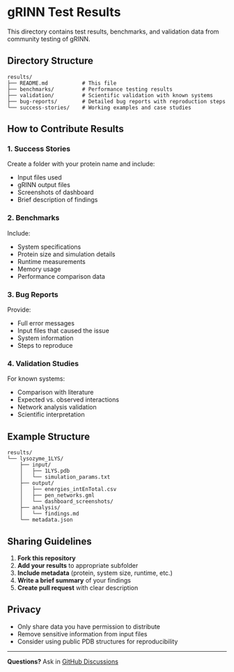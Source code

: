# gRINN Test Results

This directory contains test results, benchmarks, and validation data from community testing of gRINN.

## Directory Structure

```
results/
├── README.md           # This file
├── benchmarks/         # Performance testing results
├── validation/         # Scientific validation with known systems
├── bug-reports/        # Detailed bug reports with reproduction steps
└── success-stories/    # Working examples and case studies
```

## How to Contribute Results

### 1. Success Stories
Create a folder with your protein name and include:
- Input files used
- gRINN output files
- Screenshots of dashboard
- Brief description of findings

### 2. Benchmarks
Include:
- System specifications
- Protein size and simulation details
- Runtime measurements
- Memory usage
- Performance comparison data

### 3. Bug Reports
Provide:
- Full error messages
- Input files that caused the issue
- System information
- Steps to reproduce

### 4. Validation Studies
For known systems:
- Comparison with literature
- Expected vs. observed interactions
- Network analysis validation
- Scientific interpretation

## Example Structure

```
results/
└── lysozyme_1LYS/
    ├── input/
    │   ├── 1LYS.pdb
    │   └── simulation_params.txt
    ├── output/
    │   ├── energies_intEnTotal.csv
    │   ├── pen_networks.gml
    │   └── dashboard_screenshots/
    ├── analysis/
    │   └── findings.md
    └── metadata.json
```

## Sharing Guidelines

1. **Fork this repository**
2. **Add your results** to appropriate subfolder
3. **Include metadata** (protein, system size, runtime, etc.)
4. **Write a brief summary** of your findings
5. **Create pull request** with clear description

## Privacy

- Only share data you have permission to distribute
- Remove sensitive information from input files
- Consider using public PDB structures for reproducibility

---

**Questions?** Ask in [GitHub Discussions](https://github.com/osercinoglu/grinn-ismb-2025/discussions)
